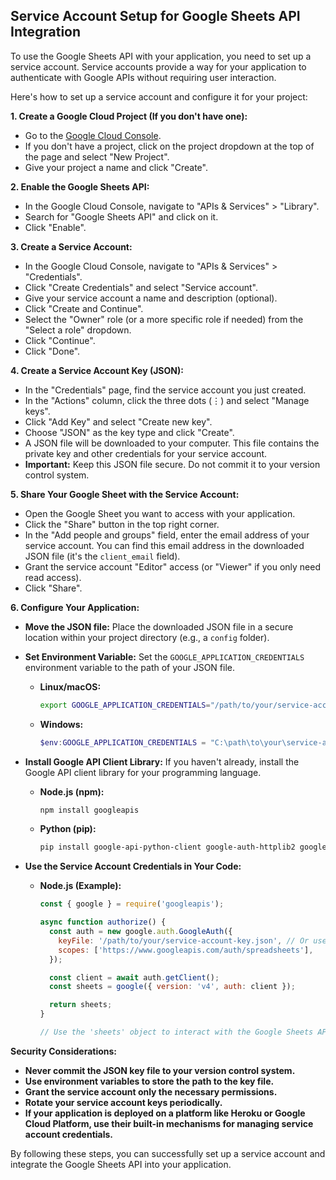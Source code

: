 ## Service Account Setup for Google Sheets API Integration

To use the Google Sheets API with your application, you need to set up a service account. Service accounts provide a way for your application to authenticate with Google APIs without requiring user interaction.

Here's how to set up a service account and configure it for your project:

**1. Create a Google Cloud Project (If you don't have one):**

- Go to the [Google Cloud Console](https://console.cloud.google.com/).
- If you don't have a project, click on the project dropdown at the top of the page and select "New Project".
- Give your project a name and click "Create".

**2. Enable the Google Sheets API:**

- In the Google Cloud Console, navigate to "APIs & Services" > "Library".
- Search for "Google Sheets API" and click on it.
- Click "Enable".

**3. Create a Service Account:**

- In the Google Cloud Console, navigate to "APIs & Services" > "Credentials".
- Click "Create Credentials" and select "Service account".
- Give your service account a name and description (optional).
- Click "Create and Continue".
- Select the "Owner" role (or a more specific role if needed) from the "Select a role" dropdown.
- Click "Continue".
- Click "Done".

**4. Create a Service Account Key (JSON):**

- In the "Credentials" page, find the service account you just created.
- In the "Actions" column, click the three dots (⋮) and select "Manage keys".
- Click "Add Key" and select "Create new key".
- Choose "JSON" as the key type and click "Create".
- A JSON file will be downloaded to your computer. This file contains the private key and other credentials for your service account.
- **Important:** Keep this JSON file secure. Do not commit it to your version control system.

**5. Share Your Google Sheet with the Service Account:**

- Open the Google Sheet you want to access with your application.
- Click the "Share" button in the top right corner.
- In the "Add people and groups" field, enter the email address of your service account. You can find this email address in the downloaded JSON file (it's the `client_email` field).
- Grant the service account "Editor" access (or "Viewer" if you only need read access).
- Click "Share".

**6. Configure Your Application:**

- **Move the JSON file:** Place the downloaded JSON file in a secure location within your project directory (e.g., a `config` folder).
- **Set Environment Variable:** Set the `GOOGLE_APPLICATION_CREDENTIALS` environment variable to the path of your JSON file.

  - **Linux/macOS:**
    ```bash
    export GOOGLE_APPLICATION_CREDENTIALS="/path/to/your/service-account-key.json"
    ```
  - **Windows:**
    ```powershell
    $env:GOOGLE_APPLICATION_CREDENTIALS = "C:\path\to\your\service-account-key.json"
    ```

- **Install Google API Client Library:** If you haven't already, install the Google API client library for your programming language.

  - **Node.js (npm):**
    ```bash
    npm install googleapis
    ```
  - **Python (pip):**
    ```bash
    pip install google-api-python-client google-auth-httplib2 google-auth-oauthlib
    ```

- **Use the Service Account Credentials in Your Code:**

  - **Node.js (Example):**

    ```javascript
    const { google } = require('googleapis');

    async function authorize() {
      const auth = new google.auth.GoogleAuth({
        keyFile: '/path/to/your/service-account-key.json', // Or use GOOGLE_APPLICATION_CREDENTIALS
        scopes: ['https://www.googleapis.com/auth/spreadsheets'],
      });

      const client = await auth.getClient();
      const sheets = google({ version: 'v4', auth: client });

      return sheets;
    }

    // Use the 'sheets' object to interact with the Google Sheets API
    ```

**Security Considerations:**

- **Never commit the JSON key file to your version control system.**
- **Use environment variables to store the path to the key file.**
- **Grant the service account only the necessary permissions.**
- **Rotate your service account keys periodically.**
- **If your application is deployed on a platform like Heroku or Google Cloud Platform, use their built-in mechanisms for managing service account credentials.**

By following these steps, you can successfully set up a service account and integrate the Google Sheets API into your application.
